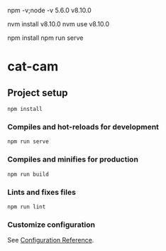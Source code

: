 npm -v;node -v
5.6.0
v8.10.0

nvm install v8.10.0
nvm use v8.10.0 

npm install
npm run serve


# cat-cam

## Project setup
```
npm install
```

### Compiles and hot-reloads for development
```
npm run serve
```

### Compiles and minifies for production
```
npm run build
```

### Lints and fixes files
```
npm run lint
```

### Customize configuration
See [Configuration Reference](https://cli.vuejs.org/config/).
